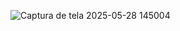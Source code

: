 
![Captura de tela 2025-05-28 145004](https://github.com/user-attachments/assets/85cc5c37-da1c-4df3-97e1-8c0d31f4e3cc)

